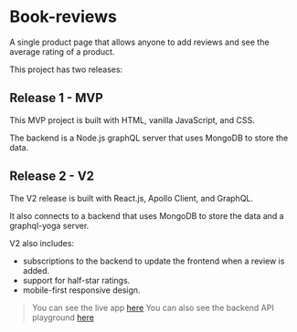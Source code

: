 # Book-reviews

A single product page that allows anyone to add reviews and see the average rating of a product.

This project has two releases:

## Release 1 - MVP

This MVP project is built with HTML, vanilla JavaScript, and CSS.

The backend is a Node.js graphQL server that uses MongoDB to store the data.

## Release 2 - V2

The V2 release is built with React.js, Apollo Client, and GraphQL.

It also connects to a backend that uses MongoDB to store the data and a graphql-yoga server.

V2 also includes:

- subscriptions to the backend to update the frontend when a review is added.
- support for half-star ratings.
- mobile-first responsive design.

> You can see the live app [here](https://book-reviews-nine.vercel.app/)
> You can also see the backend API playground [here](https://kiki-book-reviews.herokuapp.com/)
